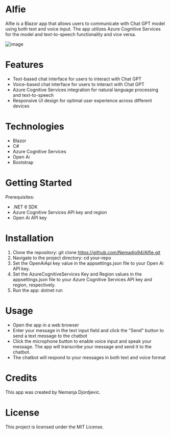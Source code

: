 # Alfie
Alfie is a Blazor app that allows users to communicate with Chat GPT model using both text and voice input. The app utilizes Azure Cognitive Services for the model and text-to-speech functionality and vice versa.

![image](https://user-images.githubusercontent.com/22825924/228656773-9f889013-956e-42b1-8cfb-8c1fa576c8f4.png)

# Features
- Text-based chat interface for users to interact with Chat GPT
- Voice-based chat interface for users to interact with Chat GPT
- Azure Cognitive Services integration for natural language processing and text-to-speech
- Responsive UI design for optimal user experience across different devices

# Technologies
- Blazor
- C#
- Azure Cognitive Services
- Open Ai
- Bootstrap

# Getting Started
Prerequisites:
- .NET 6 SDK
- Azure Cognitive Services API key and region
- Open Ai API key

# Installation
1. Clone the repository: git clone https://github.com/Nemadjo94/Alfie.git
2. Navigate to the project directory: cd your-repo
3. Set the OpenAiApi key value in the appsettings.json file to your Open Ai API key.
4. Set the AzureCognitiveServices Key and Region values in the appsettings.json file to your Azure Cognitive Services API key and region, respectively.
5. Run the app: dotnet run

# Usage
- Open the app in a web browser
- Enter your message in the text input field and click the "Send" button to send a text message to the chatbot
- Click the microphone button to enable voice input and speak your message. The app will transcribe your message and send it to the chatbot.
- The chatbot will respond to your messages in both text and voice format

# Credits
This app was created by Nemanja Djordjevic.

# License
This project is licensed under the MIT License.
